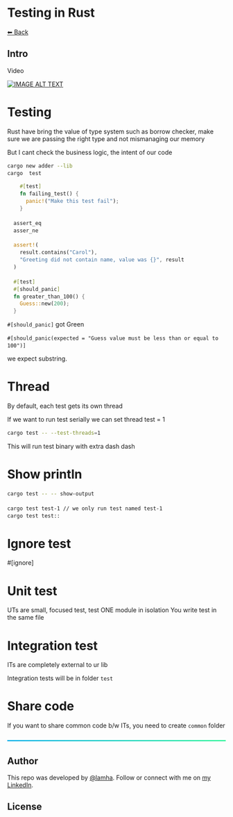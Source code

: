 # Testing in Rust

[⬅ Back](../README.md)

## Intro 
Video

<div>
  <a href="https://www.youtube.com/watch?v=18-7NoNPO30"><img src="https://img.youtube.com/vi/18-7NoNPO30/0.jpg" alt="IMAGE ALT TEXT"></a>
</div>

# Testing 
Rust have bring the value of type system such as borrow checker, make sure we are passing the right type and not mismanaging our memory 

But I cant check the business logic, the intent of our code  

```Bash
cargo new adder --lib
cargo  test

```

```Rust
    #[test]
    fn failing_test() {
      panic!("Make this test fail");
    }

  assert_eq
  asser_ne

  assert!(
    result.contains("Carol"),
    "Greeting did not contain name, value was {}", result
  )

  #[test]
  #[should_panic]
  fn greater_than_100() {
    Guess::new(200);
  }

```

`#[should_panic]` got Green 

`#[should_panic(expected = "Guess value must be less than or equal to 100")]`

we expect substring.

# Thread 
By default, each test gets its own thread 

If we want to run test serially we can set thread test = 1

``` Bash
cargo test -- --test-threads=1
```

This will run test binary with extra dash dash 

# Show println

```Bash
cargo test -- -- show-output

cargo test test-1 // we only run test named test-1
cargo test test::

```
# Ignore test 

#[ignore]

# Unit test 
UTs are small, focused test, test ONE module in isolation 
You write test in the same file 

# Integration test 
ITs are completely external to ur lib 

Integration tests will be in folder `test`

# Share code 
If you want to share common code b/w ITs, you need to create `common` folder


<p><img type="separator" height=8px width="100%" src="https://github.com/HaLamUs/nft-drop/blob/main/assets/aqua.png"></p>

## Author

This repo was developed by [@lamha](https://github.com/HaLamUs). 
Follow or connect with me on [my LinkedIn](https://www.linkedin.com/in/lamhacs). 

## License